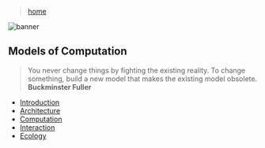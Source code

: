 > [home](../)

![banner](/models/photos/banner.png)

## Models of Computation

> You never change things by fighting the existing reality.
> To change something, build a new model that makes the existing model obsolete.  
> **Buckminster Fuller**

* [Introduction](introduction)
* [Architecture](architecture)
* [Computation](computation)
* [Interaction](interaction)
* [Ecology](ecology)
